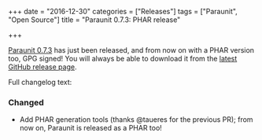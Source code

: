 +++
date = "2016-12-30"
categories = ["Releases"]
tags = ["Paraunit", "Open Source"]
title = "Paraunit 0.7.3: PHAR release"

+++

[Paraunit 0.7.3](https://github.com/facile-it/paraunit/releases/tag/0.7.4) has just been released, and from now on with a PHAR version too, GPG signed! You will always be able to download it from the [latest GitHub release page](https://github.com/facile-it/paraunit/releases/latest).
<!--more-->

Full changelog text:

### Changed

* Add PHAR generation tools (thanks @taueres for the previous PR); from now on, Paraunit is released as a PHAR too!
